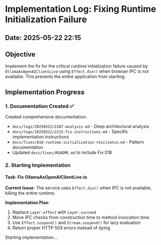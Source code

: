 # Implementation Log: Fixing Runtime Initialization Failure

## Date: 2025-05-22 22:15

## Objective

Implement the fix for the critical runtime initialization failure caused by `OllamaAsOpenAIClientLive` using `Effect.die()` when browser IPC is not available. This prevents the entire application from starting.

## Implementation Progress

### 1. Documentation Created ✅

Created comprehensive documentation:
- `docs/logs/20250522/2207-analysis.md` - Deep architectural analysis
- `docs/logs/20250522/2215-fix-instructions.md` - Specific implementation instructions
- `docs/fixes/018-runtime-initialization-resilience.md` - Pattern documentation
- Updated `docs/fixes/README.md` to include Fix 018

### 2. Starting Implementation

#### Task: Fix OllamaAsOpenAIClientLive.ts

**Current Issue**: The service uses `Effect.die()` when IPC is not available, killing the entire runtime.

**Implementation Plan**:
1. Replace `Layer.effect` with `Layer.succeed`
2. Move IPC checks from construction time to method invocation time
3. Use `Effect.suspend()` and `Stream.suspend()` for lazy evaluation
4. Return proper HTTP 503 errors instead of dying

Starting implementation...
